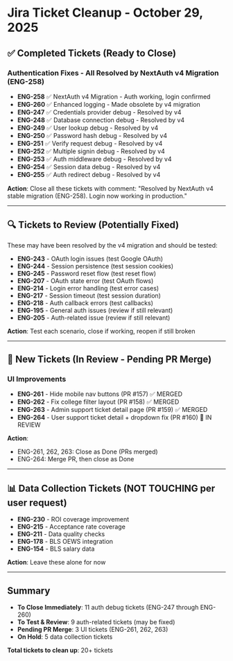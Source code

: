 # Jira Ticket Cleanup - October 29, 2025

## ✅ Completed Tickets (Ready to Close)

### Authentication Fixes - All Resolved by NextAuth v4 Migration (ENG-258)
- **ENG-258** ✅ NextAuth v4 Migration - Auth working, login confirmed
- **ENG-260** ✅ Enhanced logging - Made obsolete by v4 migration
- **ENG-247** ✅ Credentials provider debug - Resolved by v4
- **ENG-248** ✅ Database connection debug - Resolved by v4
- **ENG-249** ✅ User lookup debug - Resolved by v4
- **ENG-250** ✅ Password hash debug - Resolved by v4
- **ENG-251** ✅ Verify request debug - Resolved by v4
- **ENG-252** ✅ Multiple signin debug - Resolved by v4
- **ENG-253** ✅ Auth middleware debug - Resolved by v4
- **ENG-254** ✅ Session data debug - Resolved by v4
- **ENG-255** ✅ Auth redirect debug - Resolved by v4

**Action**: Close all these tickets with comment: "Resolved by NextAuth v4 stable migration (ENG-258). Login now working in production."

---

## 🔍 Tickets to Review (Potentially Fixed)

These may have been resolved by the v4 migration and should be tested:

- **ENG-243** - OAuth login issues (test Google OAuth)
- **ENG-244** - Session persistence (test session cookies)
- **ENG-245** - Password reset flow (test reset flow)
- **ENG-207** - OAuth state error (test OAuth flows)
- **ENG-214** - Login error handling (test error cases)
- **ENG-217** - Session timeout (test session duration)
- **ENG-218** - Auth callback errors (test callbacks)
- **ENG-195** - General auth issues (review if still relevant)
- **ENG-205** - Auth-related issue (review if still relevant)

**Action**: Test each scenario, close if working, reopen if still broken

---

## 🔄 New Tickets (In Review - Pending PR Merge)

### UI Improvements
- **ENG-261** - Hide mobile nav buttons (PR #157) ✅ MERGED
- **ENG-262** - Fix college filter layout (PR #158) ✅ MERGED
- **ENG-263** - Admin support ticket detail page (PR #159) ✅ MERGED
- **ENG-264** - User support ticket detail + dropdown fix (PR #160) 🔄 IN REVIEW

**Action**: 
- ENG-261, 262, 263: Close as Done (PRs merged)
- ENG-264: Merge PR, then close as Done

---

## 📊 Data Collection Tickets (NOT TOUCHING per user request)

- **ENG-230** - ROI coverage improvement
- **ENG-215** - Acceptance rate coverage
- **ENG-211** - Data quality checks
- **ENG-178** - BLS OEWS integration
- **ENG-154** - BLS salary data

**Action**: Leave these alone for now

---

## Summary

- **To Close Immediately**: 11 auth debug tickets (ENG-247 through ENG-260)
- **To Test & Review**: 9 auth-related tickets (may be fixed)
- **Pending PR Merge**: 3 UI tickets (ENG-261, 262, 263)
- **On Hold**: 5 data collection tickets

**Total tickets to clean up**: 20+ tickets
